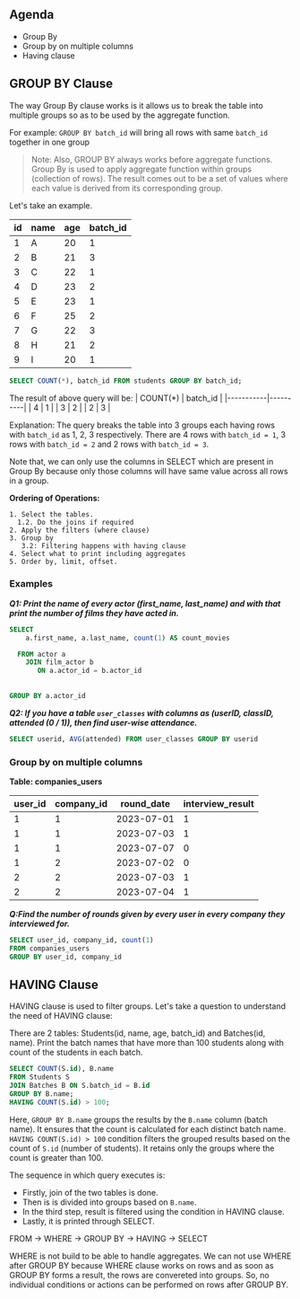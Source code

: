 ## Agenda

 - Group By
 - Group by on multiple columns
 - Having clause

## GROUP BY Clause

The way Group By clause works is it allows us to break the table into multiple groups so as to be used by the aggregate function. 

For example: `GROUP BY batch_id` will bring all rows with same `batch_id` together in one group

> Note: Also, GROUP BY always works before aggregate functions. Group By is used to apply aggregate function within groups (collection of rows). The result comes out to be a set of values where each value is derived from its corresponding group.

Let's take an example.


| id | name | age | batch_id |
|----|------|-----|----------|
| 1  | A    | 20  | 1        |
| 2  | B    | 21  | 3        |
| 3  | C    | 22  | 1        |
| 4  | D    | 23  | 2        |
| 5  | E    | 23  | 1        |
| 6  | F    | 25  | 2        |
| 7  | G    | 22  | 3        |
| 8  | H    | 21  | 2        |
| 9  | I    | 20  | 1        |

```sql
SELECT COUNT(*), batch_id FROM students GROUP BY batch_id;
```

The result of above query will be:
| COUNT(\*) | batch_id |
|-----------|----------|
| 4         | 1        |
| 3         | 2        |
| 2         | 3        |

Explanation: The query breaks the table into 3 groups each having rows with `batch_id` as 1, 2, 3 respectively. There are 4 rows with `batch_id = 1`, 3 rows with `batch_id = 2` and 2 rows with `batch_id = 3`.

Note that, we can only use the columns in SELECT which are present in Group By because only those columns will have same value across all rows in a group.

**Ordering of Operations:**

```
1. Select the tables. 
  1.2. Do the joins if required
2. Apply the filters (where clause) 
3. Group by 
   3.2: Filtering happens with having clause 
4. Select what to print including aggregates
5. Order by, limit, offset. 
```

### Examples

***Q1: Print the name of every actor (first_name, last_name) and with that print the number of films they have acted in.***

```sql
SELECT
    a.first_name, a.last_name, count(1) AS count_movies

  FROM actor a
    JOIN film_actor b
       ON a.actor_id = b.actor_id
  
       
GROUP BY a.actor_id
```

***Q2: If you have a table `user_classes` with columns as (userID, classID, attended (0 / 1)), then find user-wise attendance.***

```sql
SELECT userid, AVG(attended) FROM user_classes GROUP BY userid
```

### Group by on multiple columns

**Table: companies_users**

| user_id | company_id | round_date | interview_result |
| --- | --- | --- | --- |
| 1 | 1 | 2023-07-01 | 1 |
| 1 | 1 | 2023-07-03 | 1 |
| 1 | 1 | 2023-07-07 | 0 |
| 1 | 2 | 2023-07-02 | 0 |
| 2 | 2 | 2023-07-03 | 1 |
| 2 | 2 | 2023-07-04 | 1 |

***Q:Find the number of rounds given by every user in every company they interviewed for.***

```sql
SELECT user_id, company_id, count(1)
FROM companies_users 
GROUP BY user_id, company_id
```

## HAVING Clause

HAVING clause is used to filter groups. Let's take a question to understand the need of HAVING clause:

There are 2 tables: Students(id, name, age, batch_id) and Batches(id, name). Print the batch names that have more than 100 students along with count of the students in each batch.

```sql
SELECT COUNT(S.id), B.name
FROM Students S
JOIN Batches B ON S.batch_id = B.id
GROUP BY B.name;
HAVING COUNT(S.id) > 100;
```

Here, `GROUP BY B.name` groups the results by the `B.name` column (batch name). It ensures that the count is calculated for each distinct batch name. 
`HAVING COUNT(S.id) > 100` condition filters the grouped results based on the count of `S.id` (number of students). It retains only the groups where the count is greater than 100.

The sequence in which query executes is: 
- Firstly, join of the two tables is done. 
- Then is is divided into groups based on `B.name`. 
- In the third step, result is filtered using the condition in HAVING clause. 
- Lastly, it is printed through SELECT.

FROM -> WHERE -> GROUP BY -> HAVING -> SELECT 

WHERE is not build to be able to handle aggregates. We can not use WHERE after GROUP BY because WHERE clause works on rows and as soon as GROUP BY forms a result, the rows are convereted into groups. So, no individual conditions or actions can be performed on rows after GROUP BY. 

